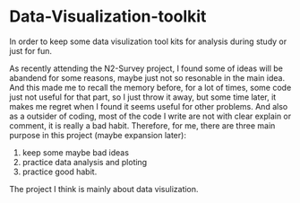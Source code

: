 # Data-Visualization-toolkit
In order to keep some data visulization tool kits for analysis during study or just for fun.

As recently attending the N2-Survey project, I found some of ideas will be abandend for some reasons, maybe just not so resonable in the main idea. And this made me to recall the memory before, for a lot of times, some code just not useful for that part, so I just throw it away, but some time later, it makes me regret when I found it seems useful for other problems. And also as a outsider of coding, most of the code I write are not with clear explain or comment, it is really a bad habit.
Therefore, for me, there are three main purpose in this project (maybe expansion later):
1. keep some maybe bad ideas
2. practice data analysis and ploting
3. practice good habit.

The project I think is mainly about data visulization.
